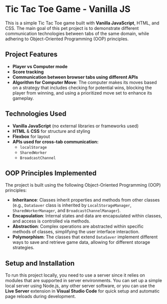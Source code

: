 # Tic Tac Toe Game - Vanilla JS

This is a simple Tic Tac Toe game built with **Vanilla JavaScript**, HTML, and CSS. The main goal of this pet project is to demonstrate different communication technologies between tabs of the same domain, while adhering to Object-Oriented Programming (OOP) principles.

## Project Features
- **Player vs Computer mode**
- **Score tracking**
- **Communication between browser tabs using different APIs**
- **Algorithm for Computer Move**: The computer makes its moves based on a strategy that includes checking for potential wins, blocking the player from winning, and using a prioritized move set to enhance its gameplay.

## Technologies Used
- **Vanilla JavaScript** (no external libraries or frameworks used)
- **HTML** & **CSS** for structure and styling
- **Flexbox** for layout
- **APIs used for cross-tab communication:**
  - `localStorage`
  - `SharedWorker`
  - `BroadcastChannel`

## OOP Principles Implemented
The project is built using the following Object-Oriented Programming (OOP) principles:
- **Inheritance**: Classes inherit properties and methods from other classes (e.g., `DataSaver` class is inherited by `LocalStorageManager`, `SharedWorkerManager`, and `BroadcastChannelManager`).
- **Encapsulation**: Internal states and data are encapsulated within classes, and access is controlled via methods.
- **Abstraction**: Complex operations are abstracted within specific methods of classes, simplifying the user interface interaction.
- **Polymorphism**: The classes that extend `DataSaver` implement different ways to save and retrieve game data, allowing for different storage strategies.

## Setup and Installation
To run this project locally, you need to use a server since it relies on modules that are supported in server environments. You can set up a simple local server using Node.js, any other server software, or you can use the **Live Server** extension in **Visual Studio Code** for quick setup and automatic page reloads during development.



